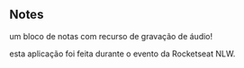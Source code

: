 ## Notes

um bloco de notas com recurso de gravação de áudio!

esta aplicação foi feita durante o evento da Rocketseat NLW.